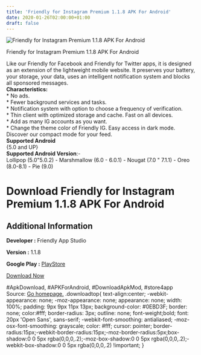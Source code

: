 ```yaml
---
title: 'Friendly for Instagram Premium 1.1.8 APK For Android'
date: 2020-01-26T02:00:00+01:00
draft: false
---
```


![Friendly for Instagram Premium 1.1.8 APK For Android](https://i0.wp.com/apkhome.net/wp-content/uploads/2020/01/Friendly-for-Instagram-Premium-1.1.8.png "Friendly for Instagram Premium 1.1.8 APK For Android")

  

Friendly for Instagram Premium 1.1.8 APK For Android

Like our Friendly for Facebook and Friendly for Twitter apps, it is designed as an extension of the lightweight mobile website. It preserves your battery, your storage, your data, uses an intelligent notification system and blocks all sponsored messages.  
**Characteristics:**  
\* No ads.  
\* Fewer background services and tasks.  
\* Notification system with option to choose a frequency of verification.  
\* Thin client with optimized storage and cache. Fast on all devices.  
\* Add as many IG accounts as you want.  
\* Change the theme color of Friendly IG. Easy access in dark mode. Discover our compact mode for your feed.  
**Supported Android**  
{5.0 and UP}  
**Supported Android Version**:-  
Lollipop (5.0"5.0.2) - Marshmallow (6.0 - 6.0.1) - Nougat (7.0 " 7.1.1) - Oreo (8.0-8.1) - Pie (9.0)

Download Friendly for Instagram Premium 1.1.8 APK For Android
=============================================================

Additional Information
----------------------

**Developer :** Friendly App Studio

**Version :** 1.1.8

**Google Play :** [PlayStore](https://play.google.com/store/apps/details?id=io.friendly.instagram)

  

[Download Now](https://store4app.co/post/friendly-for-instagram-premium-1-1-8-apk-for-android_1579869765)

  
#ApkDownload, #APKForAndroid, #DownloadApkMod, #store4app  
Source: [Go homepage.](https://store4app.co/post/friendly-for-instagram-premium-1-1-8-apk-for-android_1579869765) .downloadtop{ text-align:center; -webkit-appearance: none; -moz-appearance: none; appearance: none; width: 100%; padding: 9px 9px 11px 13px; background-color: #0EBD3F; border: none; color:#fff; border-radius: 3px; outline: none; font-weight;bold; font: 20px 'Open Sans', sans-serif; -webkit-font-smoothing: antialiased; -moz-osx-font-smoothing: grayscale; color: #fff; cursor: pointer; border-radius:15px;-webkit-border-radius:15px;-moz-border-radius:5px;box-shadow:0 0 5px rgba(0,0,0,.2);-moz-box-shadow:0 0 5px rgba(0,0,0,.2);-webkit-box-shadow:0 0 5px rgba(0,0,0,.2) !important; }